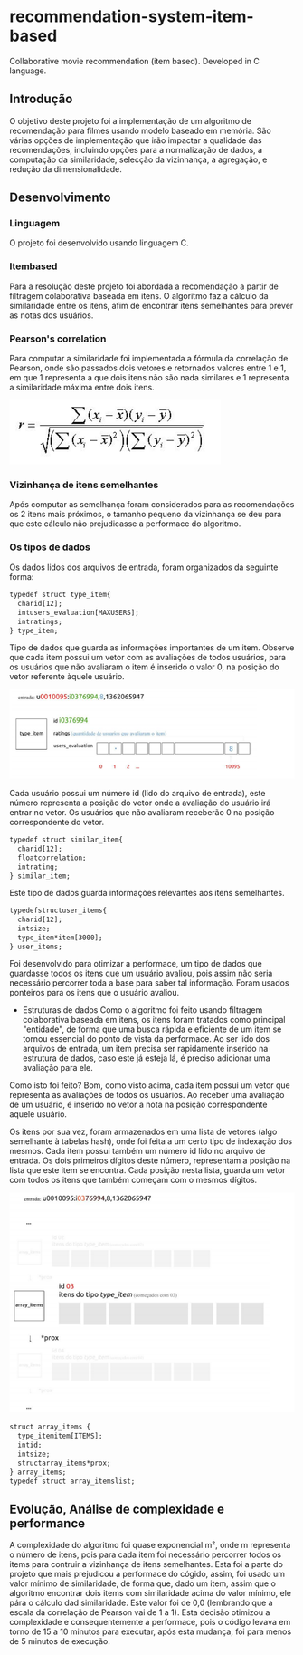 # recommendation-system-item-based
Collaborative movie recommendation (item based). Developed in C language.

## Introdução

O objetivo deste projeto foi a implementação de um algoritmo de recomendação para filmes usando modelo baseado em memória. São várias opções de implementação que irão impactar a qualidade das recomendações, incluindo opções para a normalização de dados, a computação da similaridade, selecção da vizinhança, a agregação, e redução da dimensionalidade.

## Desenvolvimento

### Linguagem
O projeto foi desenvolvido usando linguagem C.

### Item­based
Para a resolução deste projeto foi abordada a recomendação a partir de filtragem colaborativa baseada em itens. O algoritmo faz a cálculo da similaridade entre os itens, afim de encontrar itens semelhantes para prever as notas dos usuários.

### Pearson's correlation
Para computar a similaridade foi implementada a fórmula da correlação de Pearson, onde são passados dois vetores e retornados valores entre ­1 e 1, em que ­1 representa a que dois itens não são nada similares e 1 representa a similaridade máxima entre dois itens.

![Pearson's correlation](formula.png)

### Vizinhança de itens semelhantes
Após computar as semelhança foram considerados para as recomendações os 2 itens mais próximos, o tamanho pequeno da vizinhança se deu para que este cálculo não prejudicasse a performace do algoritmo.

### Os tipos de dados
Os dados lidos dos arquivos de entrada, foram organizados da seguinte forma:

```
typedef struct type_item{
  charid[12];
  intusers_evaluation[MAXUSERS];
  intratings;
} type_item;
```

Tipo de dados que guarda as informações importantes de um item. Observe que cada item
possui um vetor com as avaliações de todos usuários, para os usuários que não avaliaram o item é
inserido o valor 0, na posição do vetor referente àquele usuário.

![Esquema explicativo sobre os tipos de dados dos itens](img_01.png)

Cada usuário possui um número id (lido do arquivo de entrada), este número representa a
posição do vetor onde a avaliação do usuário irá entrar no vetor. Os usuários que não avaliaram
receberão 0 na posição correspondente do vetor.
```
typedef struct similar_item{
  charid[12];
  floatcorrelation;
  intrating;
} similar_item;
```

Este tipo de dados guarda informações relevantes aos itens semelhantes.

```
typedefstructuser_items{
  charid[12];
  intsize;
  type_item*item[3000];
} user_items;
```

Foi desenvolvido para otimizar a performace, um tipo de dados que guardasse todos os itens
que um usuário avaliou, pois assim não seria necessário percorrer toda a base para saber tal
informação. Foram usados ponteiros para os itens que o usuário avaliou.

- Estruturas de dados
Como o algoritmo foi feito usando filtragem colaborativa baseada em itens, os itens foram
tratados como principal "entidade", de forma que uma busca rápida e eficiente de um item se tornou
essencial do ponto de vista da performace. Ao ser lido dos arquivos de entrada, um item precisa ser
rapidamente inserido na estrutura de dados, caso este já esteja lá, é preciso adicionar uma avaliação
para ele.

Como isto foi feito? Bom, como visto acima, cada item possui um vetor que representa as
avaliações de todos os usuários. Ao receber uma avaliação de um usuário, é inserido no vetor a nota
na posição correspondente aquele usuário.

Os itens por sua vez, foram armazenados em uma lista de vetores (algo semelhante à tabelas
hash), onde foi feita a um certo tipo de indexação dos mesmos. Cada item possui também um número
id lido no arquivo de entrada. Os dois primeiros dígitos deste número, representam a posição na lista
que este item se encontra. Cada posição nesta lista, guarda um vetor com todos os itens que também
começam com o mesmos dígitos.

![Esquema explicativo sobre a estrutura de dados para armazenar items, a lista encadeada](img_02.png)

```
struct array_items {
  type_itemitem[ITEMS];
  intid;
  intsize;
  structarray_items*prox;
} array_items;
typedef struct array_itemslist;
```

## Evolução, Análise de complexidade e performance

A complexidade do algoritmo foi quase exponencial m², onde m representa o número de itens,
pois para cada item foi necessário percorrer todos os items para contruir a vizinhança de itens
semelhantes. Esta foi a parte do projeto que mais prejudicou a performace do cógido, assim, foi usado
um valor mínimo de similaridade, de forma que, dado um item, assim que o algoritmo encontrar dois
items com similaridade acima do valor mínimo, ele pára o cálculo dad similaridade. Este valor foi de
0,0 (lembrando que a escala da correlação de Pearson vai de ­1 a 1).
Esta decisão otimizou a complexidade e consequentemente a performace, pois o código
levava em torno de 15 a 10 minutos para executar, após esta mudança, foi para menos de 5 minutos de
execução.
